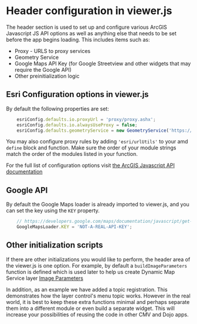 # Header configuration in viewer.js

The header section is used to set up and configure various ArcGIS Javascript JS API options as well as anything else that needs to be set before the app begins loading. This includes items such as:

 * Proxy - URLS to proxy services 
 * Geometry Service
 * Google Maps API Key (for Google Streetview and other widgets that may require the Google API)
 * Other preinitialization logic

## Esri Configuration options in viewer.js

By default the following properties are set:
```javascript
    esriConfig.defaults.io.proxyUrl = 'proxy/proxy.ashx';
    esriConfig.defaults.io.alwaysUseProxy = false;
    esriConfig.defaults.geometryService = new GeometryService('https://tasks.arcgisonline.com/ArcGIS/rest/services/Geometry/GeometryServer');
```

You may also configure proxy rules by adding `'esri/urlUtils'` to your amd `define` block and function. Make sure the order of your module strings match the order of the modules listed in your function. 

For the full list of configuration options visit [the ArcGIS Javascript API documentation](https://developers.arcgis.com/javascript/3/jshelp/inside_defaults.html)

## Google API

By default the Google Maps loader is already imported to viewer.js, and you can set the key using the `KEY` property. 

```javascript
    // https://developers.google.com/maps/documentation/javascript/get-api-key
    GoogleMapsLoader.KEY = 'NOT-A-REAL-API-KEY';
```

## Other initialization scripts

If there are other initializations you would like to perform, the header area of the viewer.js is one option. For example, by default a `buildImageParameters` function is defined which is used later to help us create Dynamic Map Service layer [Image Parameters](https://developers.arcgis.com/javascript/3/jsapi/imageparameters-amd.html)

In addition, as an example we have added a topic registration. This demonstrates how the layer control's menu topic works. However in the real world, it is best to keep these extra functions minimal and perhaps separate them into a different module or even build a separate widget. This will increase your possibilities of reusing the code in other CMV and Dojo apps. 
